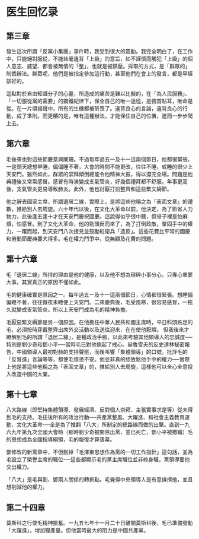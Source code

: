 # 医生回忆录

## 第三章

發生這次所謂「反黨小集團」事件時，我受到很大的震動。我完全明白了，在工作中，只能絕對服從，不能絲毫違背「上級」的意旨，如不謹慎而觸犯「上級」的個人意志、威望、都會被無情的「整」，也就是被鎮壓。採取的方式，是「群眾的」制裁辦法。群眾呢，他們是被指定參加這行動，甚至他們在會上的發言，都是早經排好的。

這點對於自由知識分子的心靈，所造成的痛苦是難以比擬的，在「為人民服務」、「一切服從黨的需要」的鋼鐵紀律下，保全自己的唯一途徑，是俯首貼耳，唯命是從。在一片頌揚聲中，所有的生機都被斫喪了。違背良心的言論，違背良心的行動，成了準則。而更糟的是，唯有這種辦法，才能保住自己的位置，進而一步步爬上去。

## 第六章

毛後來也對這些節慶意興闌珊。不過每年過五一及十一這兩個節日，他都很緊張。一是頭天總想早睡，偏偏睡不著，大會的時間不能更改，往往不睡，或睡的很少上天安門。雖然如此，群眾的崇拜傾倒總能令他精神大振，得以撐完全場。問題是他典禮後又常常感冒。感冒有時演變成支氣管炎，好幾個禮拜都不舒服。年事更高後，支氣管炎更易導致肺炎。此外，他也討厭打扮整齊和這些繁文縟節。

他之辭去國家主席，所謂退居二線，實際上，是將這些他稱之為「表面文章」的禮數，推給別人去周旋。六十年代以後，在文化大革命以前，他決定，為了節省人力物力，此後逢五逢十才在天安門慶祝國慶。這說得似乎很中聽，但骨子裡是怕麻煩，怕感冒。到了文化大革命，他的勁頭反而來了，為了打倒政敵，鞏固手中的權力，一躍而起，到天安門八次接見並鼓勵紅衛兵「造反」。這些花費比平常的國慶和勞動節慶典要大得多。毛在權力鬥爭中，從無顧及花費的問題。

## 第十六章

毛「退居二線」所持的理由是他的健康，以及他不想為瑣碎小事分心，只專心重要大事。其實真正的原因不僅如此。  

毛的健康確實是原因之一。每年過五一及十一這兩個節日，心情都很緊張。想睡偏偏睡不著，往往徹夜未睡便上天安門。二來慶典後，毛受風寒，很容易感冒，一拖久就變成支氣管炎。所以上天安門成為毛的精神負擔。  

毛厭惡繁文縟節是另一個原因。在他擔任中華人民共和國主席時，平日科頭跣足的毛，必須按時穿戴整齊出席外交活動以及送往迎來，在在使他厭煩。  但我後來才瞭解到毛的所謂「退居二線」，是種政治手腕，以此來考驗其他領導人的忠誠度──特別是劉少奇和鄧小平──當時毛已對他倆起了戒心。赫魯雪夫的反史達林秘密報告，中國領導人最初對赫的支持聲態，而後叫響「集體領導」的口號，批評毛的「反冒進」言論等等，都使毛憤懣不安。他並非真的想放鬆他手中的權力──實際上他是將這些他稱之為「表面文章」的，推給別人去周旋，這樣他可以全心全意投入改造中國的大業。

## 第十七章

八大路線（即堅持集體領導、發展經濟、反對個人崇拜、主張實事求是等）從未得到毛的支持。毛往後所有的政治行動──共產黨整風、大躍進、和社會主義教育運動、文化大革命──全是為了推翻「八大」所制定的總路線而做的出擊。直到一九六九年第九次全國大會時（那時劉少奇被開除出黨，並已死亡，鄧小平被撤職）毛的思想成為全國指導綱領，毛的報復才算落幕。

鄧修改的新黨章中，不但刪掉「毛澤東思想作為黨的一切工作指針」這句話，並為毛設立了榮譽主席的職位──這些都顯示毛的黨主席職位並非終身職，黨領導要他交出權力。

「八大」是毛與劉、鄧兩人關係的轉折點。毛覺得中央領導人是有意排擠他，並且想削減他的權力。

## 第二十四章

莫斯科之行使毛精神振奮。一九五七年十一月二十日離開莫斯科後，毛已準備發動「大躍進」，增加糧產量。但他當時最大的阻力是中國共產黨。